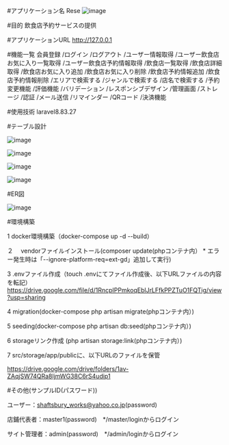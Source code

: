 #アプリケーション名
Rese
![image](https://github.com/007-R/mogi2_Q/assets/66697562/5cffcdf2-0378-47c7-b051-dda4f01f712c)

#目的
飲食店予約サービスの提供

#アプリケーションURL
http://127.0.0.1

#機能一覧
会員登録
/ログイン
/ログアウト
/ユーザー情報取得
/ユーザー飲食店お気に入り一覧取得
/ユーザー飲食店予約情報取得
/飲食店一覧取得
/飲食店詳細取得
/飲食店お気に入り追加
/飲食店お気に入り削除
/飲食店予約情報追加
/飲食店予約情報削除
/エリアで検索する
/ジャンルで検索する
/店名で検索する
/予約変更機能
/評価機能
/バリデーション
/レスポンシブデザイン
/管理画面
/ストレージ
/認証
/メール送信
/リマインダー
/QRコード
/決済機能

#使用技術
laravel8.83.27

#テーブル設計

![image](https://github.com/007-R/mogi2_Q/assets/66697562/86faf98d-1cf2-4ef2-9dff-c752cb078d82)

![image](https://github.com/007-R/mogi2_Q/assets/66697562/7b1cea60-af03-4f12-a3b4-1c3738500afc)

![image](https://github.com/007-R/mogi2_Q/assets/66697562/aea35c58-dd58-4d46-9b80-33daf6c9d97e)

![image](https://github.com/007-R/mogi2_Q/assets/66697562/c1c2d9f8-497f-475a-a70e-ef3f6020c352)




#ER図

![image](https://github.com/007-R/mogi2_Q/assets/66697562/6e3a0732-3fc3-4978-8b64-012fd3c33337)



#環境構築

1 docker環境構築（docker-compose up -d --build）

２　 vendorファイルインストール(composer update(phpコンテナ内） * エラー発生時は「--ignore-platform-req=ext-gd」追加して実行)

3 .envファイル作成（touch .envにてファイル作成後、以下URLファイルの内容を転記）
https://drive.google.com/file/d/1RncpIPPmkoqEblJrLFfkPPZTuO1FQTig/view?usp=sharing

4 migration(docker-compose php artisan migrate(phpコンテナ内）) 

5 seeding(docker-compose php artisan db:seed(phpコンテナ内）)

6 storageリンク作成 (php artisan storage:link(phpコンテナ内）)

7 src/storage/app/publicに、以下URLのファイルを保管

https://drive.google.com/drive/folders/1av-ZAqjSW74QRa8ljmWG38C6rS4udip1



#その他(サンプルID(パスワード))

ユーザー：shaftsbury_works@yahoo.co.jp(password)

店鋪代表者：master1(password)　*/master/loginからログイン

サイト管理者：admin(password)　*/admin/loginからログイン
